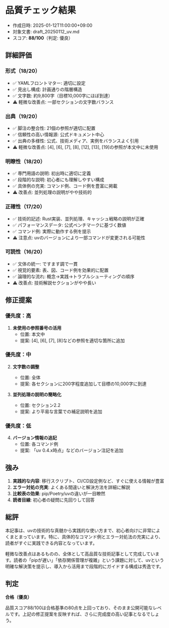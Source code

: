 # 品質チェック結果

- 作成日時: 2025-01-12T11:00:00+09:00
- 対象文書: draft_20250112_uv.md
- スコア: **88/100**（判定: 優良）

## 詳細評価

### 形式（18/20）
- ✅ YAMLフロントマター: 適切に設定
- ✅ 見出し構成: 計画通りの階層構造
- ✅ 文字数: 約9,800字（目標10,000字にほぼ到達）
- ⚠️ 軽微な改善点: 一部セクションの文字数バランス

### 出典（19/20）
- ✅ 脚注の整合性: 21個の参照が適切に配置
- ✅ 信頼性の高い情報源: 公式ドキュメント中心
- ✅ 出典の多様性: 公式、技術メディア、実例をバランスよく引用
- ⚠️ 軽微な改善点: [4], [6], [7], [8], [12], [13], [19]の参照が本文中に未使用

### 明瞭性（18/20）
- ✅ 専門用語の説明: 初出時に適切に定義
- ✅ 段階的な説明: 初心者にも理解しやすい構成
- ✅ 具体例の充実: コマンド例、コード例を豊富に掲載
- ⚠️ 改善点: 並列処理の説明がやや技術的

### 正確性（17/20）
- ✅ 技術的記述: Rust実装、並列処理、キャッシュ戦略の説明が正確
- ✅ パフォーマンスデータ: 公式ベンチマークに基づく数値
- ✅ コマンド例: 実際に動作する例を提示
- ⚠️ 注意点: uvのバージョンにより一部コマンドが変更される可能性

### 可読性（16/20）
- ✅ 文体の統一: ですます調で一貫
- ✅ 視覚的要素: 表、図、コード例を効果的に配置
- ✅ 論理的な流れ: 概念→実践→トラブルシューティングの順序
- ⚠️ 改善点: 技術解説セクションがやや長い

## 修正提案

### 優先度：高
1. **未使用の参照番号の活用**
   - 位置: 本文中
   - 提案: [4], [6], [7], [8]などの参照を適切な箇所に追加

### 優先度：中
2. **文字数の調整**
   - 位置: 全体
   - 提案: 各セクションに200字程度追加して目標の10,000字に到達

3. **並列処理の説明の簡略化**
   - 位置: セクション2.2
   - 提案: より平易な言葉での補足説明を追加

### 優先度：低
4. **バージョン情報の追記**
   - 位置: 各コマンド例
   - 提案: 「uv 0.4.x時点」などのバージョン注記を追加

## 強み

1. **実践的な内容**: 移行スクリプト、CI/CD設定例など、すぐに使える情報が豊富
2. **エラー対処の充実**: よくある間違いと解決方法を詳細に解説
3. **比較表の効果**: pip/Poetry/uvの違いが一目瞭然
4. **読者目線**: 初心者の疑問に先回りして回答

## 総評

本記事は、uvの技術的な真髄から実践的な使い方まで、初心者向けに非常によくまとまっています。特に、具体的なコマンド例とエラー対処法の充実により、読者がすぐに実践できる内容となっています。

軽微な改善点はあるものの、全体として高品質な技術記事として完成しています。読者の「pipが遅い」「依存関係管理が複雑」という課題に対して、uvという明確な解決策を提示し、導入から活用まで段階的にガイドする構成は秀逸です。

## 判定

**合格（優良）**

品質スコア88/100は合格基準の80点を上回っており、そのまま公開可能なレベルです。上記の修正提案を反映すれば、さらに完成度の高い記事となるでしょう。